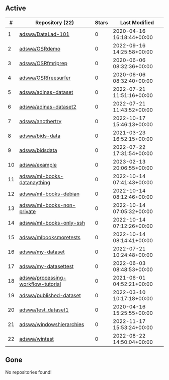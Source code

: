 ## Active
| # | Repository (22) | Stars | Last Modified |
| --- | --- | --- | --- |
| 1 | [adswa/DataLad-101](https://gin.g-node.org/adswa/DataLad-101) | 0 | 2020-04-16 16:18:44+00:00 |
| 2 | [adswa/OSRdemo](https://gin.g-node.org/adswa/OSRdemo) | 0 | 2022-09-16 14:25:58+00:00 |
| 3 | [adswa/OSRfmriprep](https://gin.g-node.org/adswa/OSRfmriprep) | 0 | 2020-06-06 08:32:36+00:00 |
| 4 | [adswa/OSRfreesurfer](https://gin.g-node.org/adswa/OSRfreesurfer) | 0 | 2020-06-06 08:32:40+00:00 |
| 5 | [adswa/adinas-dataset](https://gin.g-node.org/adswa/adinas-dataset) | 0 | 2022-07-21 11:51:16+00:00 |
| 6 | [adswa/adinas-dataset2](https://gin.g-node.org/adswa/adinas-dataset2) | 0 | 2022-07-21 11:43:52+00:00 |
| 7 | [adswa/anothertry](https://gin.g-node.org/adswa/anothertry) | 0 | 2022-10-17 15:46:13+00:00 |
| 8 | [adswa/bids-data](https://gin.g-node.org/adswa/bids-data) | 0 | 2021-03-23 16:52:15+00:00 |
| 9 | [adswa/bidsdata](https://gin.g-node.org/adswa/bidsdata) | 0 | 2022-07-22 17:31:54+00:00 |
| 10 | [adswa/example](https://gin.g-node.org/adswa/example) | 0 | 2023-02-13 20:06:55+00:00 |
| 11 | [adswa/ml-books-datanaything](https://gin.g-node.org/adswa/ml-books-datanaything) | 0 | 2022-10-14 07:41:43+00:00 |
| 12 | [adswa/ml-books-debian](https://gin.g-node.org/adswa/ml-books-debian) | 0 | 2022-10-14 08:12:46+00:00 |
| 13 | [adswa/ml-books-non-private](https://gin.g-node.org/adswa/ml-books-non-private) | 0 | 2022-10-14 07:05:32+00:00 |
| 14 | [adswa/ml-books-only-ssh](https://gin.g-node.org/adswa/ml-books-only-ssh) | 0 | 2022-10-14 07:12:26+00:00 |
| 15 | [adswa/mlbooksmoretests](https://gin.g-node.org/adswa/mlbooksmoretests) | 0 | 2022-10-14 08:14:41+00:00 |
| 16 | [adswa/my-dataset](https://gin.g-node.org/adswa/my-dataset) | 0 | 2022-07-21 10:24:48+00:00 |
| 17 | [adswa/my-datasettest](https://gin.g-node.org/adswa/my-datasettest) | 0 | 2022-06-03 08:48:53+00:00 |
| 18 | [adswa/processing-workflow-tutorial](https://gin.g-node.org/adswa/processing-workflow-tutorial) | 0 | 2021-06-01 04:52:21+00:00 |
| 19 | [adswa/published-dataset](https://gin.g-node.org/adswa/published-dataset) | 0 | 2022-03-10 10:17:18+00:00 |
| 20 | [adswa/test_dataset1](https://gin.g-node.org/adswa/test_dataset1) | 0 | 2020-04-16 15:25:55+00:00 |
| 21 | [adswa/windowshierarchies](https://gin.g-node.org/adswa/windowshierarchies) | 0 | 2022-11-17 15:53:24+00:00 |
| 22 | [adswa/wintest](https://gin.g-node.org/adswa/wintest) | 0 | 2022-08-22 14:50:04+00:00 |

## Gone
No repositories found!
